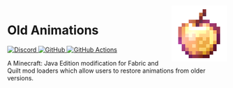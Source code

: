 <img align="right" src="fabric/src/main/resources/assets/oldanimations/logo.gif" width="128" height="128" alt="" />
<h1>Old Animations</h1>
<a href="https://discord.hexalite.org">
    <img src="https://img.shields.io/discord/908438033613848596?colorA=1e1e28&colorB=1187c9&style=for-the-badge&logo=discord" alt="Discord" />
</a>
<a href="https://git.hexalite.org/old-animations">
    <img src="https://img.shields.io/github/stars/playhexalite/old-animations?colorA=1e1e28&colorB=1187c9&style=for-the-badge&logo=github" alt="GitHub" />
</a>
<a href="https://git.hexalite.org/old-animations/actions/workflows/gradle.yml">
    <img src="https://img.shields.io/github/workflow/status/playhexalite/old-animations/Java%20CI%20with%Gradle?colorA=1e1e28&colorB=1187c9&label=Java&style=for-the-badge&logo=java" alt="GitHub Actions" />
</a>

A Minecraft: Java Edition modification for Fabric and Quilt mod loaders which allow users to restore animations from
older versions.
